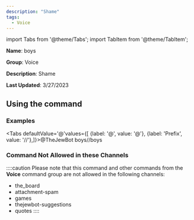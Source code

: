 ```yaml
---
description: "Shame"
tags:
  - Voice
---
```

import Tabs from '@theme/Tabs';
import TabItem from '@theme/TabItem';

**Name**: boys

**Group**: Voice

**Description**: Shame

**Last Updated**: 3/27/2023

## Using the command

### Examples
<Tabs defaultValue='@'values={[ {label: '@', value: '@'}, {label: 'Prefix', value: '//'},]}><TabItem value='@'>@TheJewBot boys</TabItem><TabItem value='//'>//boys</TabItem></Tabs>

### Command Not Allowed in these Channels
::::caution Please note that this command and other commands from the **Voice** command group are not allowed in the following channels:
- the_board
- attachment-spam
- games
- thejewbot-suggestions
- quotes
::::